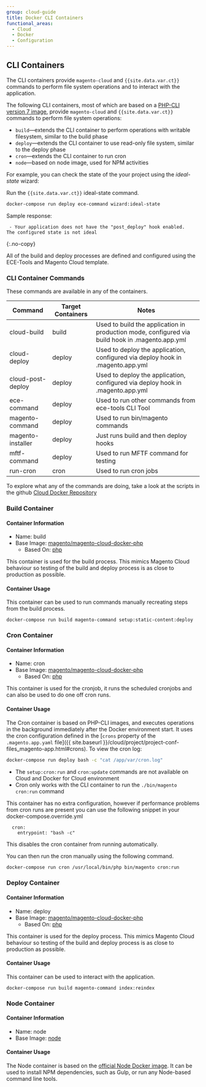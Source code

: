 ```yaml
---
group: cloud-guide
title: Docker CLI Containers
functional_areas:
  - Cloud
  - Docker
  - Configuration
---
```


## CLI Containers

The CLI containers provide `magento-cloud` and `{{site.data.var.ct}}` commands to perform file system operations and to interact with the application.

The following CLI containers, most of which are based on a [PHP-CLI version 7 image](https://hub.docker.com/r/magento/magento-cloud-docker-php), provide `magento-cloud` and `{{site.data.var.ct}}` commands to perform file system operations:

-  `build`—extends the CLI container to perform operations with writable filesystem, similar to the build phase
-  `deploy`—extends the CLI container to use read-only file system, similar to the deploy phase
-  `cron`—extends the CLI container to run cron
-  `node`—based on node image, used for NPM activities

For example, you can check the state of the your project using the _ideal-state_ wizard:

Run the `{{site.data.var.ct}}` ideal-state command.

```bash
docker-compose run deploy ece-command wizard:ideal-state
```

Sample response:

```terminal
 - Your application does not have the "post_deploy" hook enabled.
The configured state is not ideal
```
{:.no-copy}

All of the build and deploy processes are defined and configured using the ECE-Tools and Magento Cloud template.

### CLI Container Commands

These commands are available in any of the containers. 

| Command    | Target Containers   |  Notes
| ------------- |  ------------------ |------------------
| cloud-build | build | Used to build the application in production mode, configured via build hook in .magento.app.yml
| cloud-deploy | deploy | Used to deploy the application, configured via deploy hook in .magento.app.yml
| cloud-post-deploy | deploy | Used to deploy the application, configured via deploy hook in .magento.app.yml
| ece-command | deploy | Used to run other commands from ece-tools CLI Tool
| magento-command | deploy | Used to run bin/magento commands
| magento-installer | deploy | Just runs build and then deploy hooks
| mftf-command | deploy | Used to run MFTF command for testing
| run-cron | cron | Used to run cron jobs

To explore what any of the commands are doing, take a look at the scripts in the github [Cloud Docker Repository](https://github.com/magento/magento-cloud-docker/tree/develop/images/php/cli/bin)

### Build Container

#### Container Information
 - Name: build
 - Base Image: [magento/magento-cloud-docker-php](https://hub.docker.com/r/magento/magento-cloud-docker-php)
   - Based On: [php](https://hub.docker.com/_/php)  
 
This container is used for the build process. This mimics Magento Cloud behaviour so testing of the build and deploy process is as close to production as possible.

#### Container Usage

This container can be used to run commands manually recreating steps from the build process.
```
docker-compose run build magento-command setup:static-content:deploy
```

### Cron Container

#### Container Information
 - Name: cron
 - Base Image: [magento/magento-cloud-docker-php](https://hub.docker.com/r/magento/magento-cloud-docker-php)
   - Based On: [php](https://hub.docker.com/_/php)  

This container is used for the cronjob, it runs the scheduled cronjobs and can also be used to do one off cron runs.

#### Container Usage

The Cron container is based on PHP-CLI images, and executes operations in the background immediately after the Docker environment start. It uses the cron configuration defined in the [`crons` property of the `.magento.app.yaml` file]({{ site.baseurl }}/cloud/project/project-conf-files_magento-app.html#crons). To view the cron log:

```bash
docker-compose run deploy bash -c "cat /app/var/cron.log"
```

-  The `setup:cron:run` and `cron:update` commands are not available on Cloud and Docker for Cloud environment
-  Cron only works with the CLI container to run the `./bin/magento cron:run` command

This container has no extra configuration, however if performance problems from cron runs are present you can use the following snippet in your docker-compose.override.yml

```
  cron:
    entrypoint: "bash -c"
```
This disables the cron container from running automatically. 

You can then run the cron manually using the following command.

```bash
docker-compose run cron /usr/local/bin/php bin/magento cron:run
```

### Deploy Container

#### Container Information
 - Name: deploy
 - Base Image: [magento/magento-cloud-docker-php](https://hub.docker.com/r/magento/magento-cloud-docker-php)
   - Based On: [php](https://hub.docker.com/_/php)  


This container is used for the deploy process. This mimics Magento Cloud behaviour so testing of the build and deploy process is as close to production as possible.

#### Container Usage

This container can be used to interact with the application.
```
docker-compose run build magento-command index:reindex
```


### Node Container

#### Container Information
 - Name: node
 - Base Image: [node](https://hub.docker.com/_/node)

#### Container Usage
The Node container is based on the [official Node Docker image](https://hub.docker.com/_/node/). It can be used to install NPM dependencies, such as Gulp, or run any Node-based command line tools.

